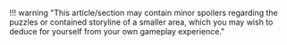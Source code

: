 !!! warning "This article/section may contain minor spoilers regarding the puzzles or contained storyline of a smaller area, which you may wish to deduce for yourself from your own gameplay experience."
